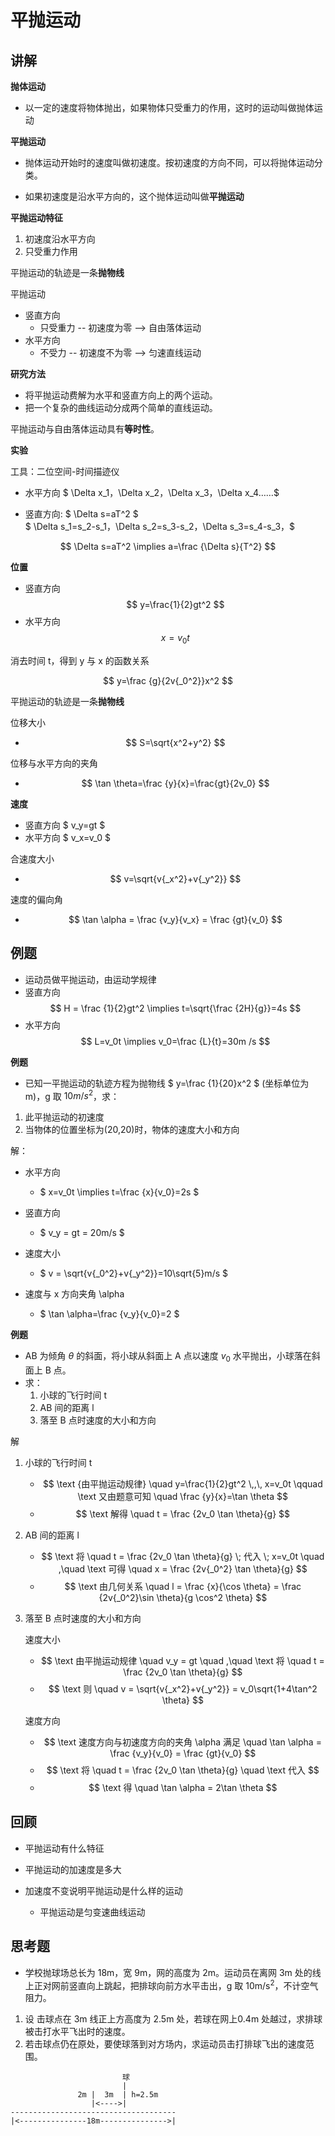 # 平抛运动

## 讲解

**抛体运动**

- 以一定的速度将物体抛出，如果物体只受重力的作用，这时的运动叫做抛体运动

**平抛运动**

- 抛体运动开始时的速度叫做初速度。按初速度的方向不同，可以将抛体运动分类。

- 如果初速度是沿水平方向的，这个抛体运动叫做**平抛运动**

**平抛运动特征**

1. 初速度沿水平方向
1. 只受重力作用

平抛运动的轨迹是一条**抛物线**

平抛运动
- 竖直方向
  - 只受重力 -- 初速度为零 --> 自由落体运动
- 水平方向
  - 不受力 -- 初速度不为零 --> 匀速直线运动

**研究方法**

- 将平抛运动费解为水平和竖直方向上的两个运动。
- 把一个复杂的曲线运动分成两个简单的直线运动。

平抛运动与自由落体运动具有**等时性**。

**实验**

工具：二位空间-时间描迹仪

- 水平方向
$ \Delta x_1，\Delta x_2，\Delta x_3，\Delta x_4……$

- 竖直方向: $ \Delta s=aT^2 $  
$ \Delta s_1=s_2-s_1，\Delta s_2=s_3-s_2，\Delta s_3=s_4-s_3，$

$$ \Delta s=aT^2 \implies a=\frac {\Delta s}{T^2} $$

**位置**

- 竖直方向 $$ y=\frac{1}{2}gt^2 $$
- 水平方向 $$ x=v_0t $$

消去时间 t，得到 y 与 x 的函数关系

$$ y=\frac {g}{2v{_0^2}}x^2 $$

平抛运动的轨迹是一条**抛物线**

位移大小

- $$ S=\sqrt{x^2+y^2} $$

位移与水平方向的夹角

- $$ \tan \theta=\frac {y}{x}=\frac{gt}{2v_0} $$

**速度**

- 竖直方向 $ v_y=gt $
- 水平方向 $ v_x=v_0 $

合速度大小

- $$ v=\sqrt{v{_x^2}+v{_y^2}} $$

速度的偏向角

- $$ \tan \alpha = \frac {v_y}{v_x} = \frac {gt}{v_0} $$

## 例题

- 运动员做平抛运动，由运动学规律
- 竖直方向
$$ H = \frac {1}{2}gt^2 \implies t=\sqrt{\frac {2H}{g}}=4s $$
- 水平方向
$$ L=v_0t \implies v_0=\frac {L}{t}=30m /s $$

**例题**

- 已知一平抛运动的轨迹方程为抛物线 $ y=\frac {1}{20}x^2 $ (坐标单位为 m)，g 取 $10m/s^2$，求：
1. 此平抛运动的初速度
1. 当物体的位置坐标为(20,20)时，物体的速度大小和方向

解：
- 水平方向  
  - $ x=v_0t \implies t=\frac {x}{v_0}=2s $

- 竖直方向
  - $ v_y = gt = 20m/s $
- 速度大小
  - $ v = \sqrt{v{_0^2}+v{_y^2}}=10\sqrt{5}m/s $
- 速度与 x 方向夹角 \alpha
  - $ \tan \alpha=\frac {v_y}{v_0}=2 $

**例题**

- AB 为倾角 $\theta$ 的斜面，将小球从斜面上 A 点以速度 $v_0$ 水平抛出，小球落在斜面上 B 点。
- 求：
  1. 小球的飞行时间 t
  1. AB 间的距离 l
  1. 落至 B 点时速度的大小和方向

解
1. 小球的飞行时间 t  
   - $$ \text {由平抛运动规律} \quad y=\frac{1}{2}gt^2 \,,\, x=v_0t \qquad \text 又由题意可知 \quad \frac {y}{x}=\tan \theta  $$
   - $$ \text 解得 \quad t = \frac {2v_0 \tan \theta}{g} $$

2. AB 间的距离 l  
   - $$ \text 将 \quad t = \frac {2v_0 \tan \theta}{g} \; 代入 \; x=v_0t \quad ,\quad \text 可得 \quad x = \frac {2v{_0^2} \tan \theta}{g} $$  
   - $$ \text 由几何关系 \quad l = \frac {x}{\cos \theta} = \frac {2v{_0^2}\sin \theta}{g \cos^2 \theta} $$

3. 落至 B 点时速度的大小和方向  

   速度大小
   - $$ \text 由平抛运动规律 \quad v_y = gt \quad ,\quad \text 将 \quad t = \frac {2v_0 \tan \theta}{g} $$  
   - $$ \text 则 \quad v = \sqrt{v{_x^2}+v{_y^2}} = v_0\sqrt{1+4\tan^2 \theta} $$
   
   速度方向
   - $$ \text 速度方向与初速度方向的夹角 \alpha 满足 \quad \tan \alpha = \frac {v_y}{v_0} = \frac {gt}{v_0} $$  
   - $$ \text 将 \quad t = \frac {2v_0 \tan \theta}{g} \quad \text 代入  $$
   - $$ \text 得 \quad \tan \alpha = 2\tan \theta $$

## 回顾

- 平抛运动有什么特征

- 平抛运动的加速度是多大

- 加速度不变说明平抛运动是什么样的运动
  - 平抛运动是匀变速曲线运动

## 思考题

- 学校抛球场总长为 18m，宽 9m，网的高度为 2m。运动员在离网 3m 处的线上正对网前竖直向上跳起，把排球向前方水平击出，g 取 10m/s<sup>2</sup>，不计空气阻力。
1. 设 击球点在 3m 线正上方高度为 2.5m 处，若球在网上0.4m 处越过，求排球被击打水平飞出时的速度。
1. 若击球点仍在原处，要使球落到对方场内，求运动员击打排球飞出的速度范围。

```
                         球
                         |
               2m |  3m  | h=2.5m
                  |<---->|
-------------------------------------
|<---------------18m--------------->|
```